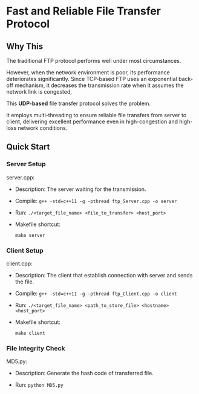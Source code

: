 # Fast and Reliable File Transfer Protocol
## Why This

The traditional FTP protocol performs well under most circumstances.

However, when the network environment is poor, its performance deteriorates significantly. Since TCP-based FTP uses an exponential back-off mechanism, it decreases the transmission rate when it assumes the network link is congested,

This **UDP-based** file transfer protocol solves the problem.

It employs multi-threading to ensure reliable file transfers from server to client, delivering excellent performance even in high-congestion and high-loss network conditions.

## Quick Start
### Server Setup
server.cpp:

- Description: The server waiting for the transmission.

- Compile: `g++ -std=c++11 -g -pthread ftp_Server.cpp -o server`

- Run: `./<target_file_name> <file_to_transfer> <host_port>`

- Makefile shortcut:

  `make server`

### Client Setup

client.cpp:

- Description: The client that establish connection with server and sends the file.

- Compile: `g++ -std=c++11 -g -pthread ftp_Client.cpp -o client`

- Run: `./<target_file_name> <path_to_store_file> <hostname> <host_port>`

- Makefile shortcut:

  `make client`

### File Integrity Check
MD5.py:
- Description: Generate the hash code of transferred file.
  
- Run: `python MD5.py`